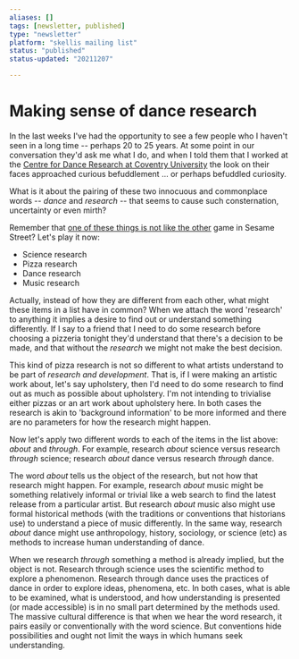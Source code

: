 ```yaml
---
aliases: []
tags: [newsletter, published]
type: "newsletter"
platform: "skellis mailing list"
status: "published"
status-updated: "20211207"

---
```


# Making sense of dance research 

In the last weeks I've had the opportunity to see a few people who I haven't seen in a long time -- perhaps 20 to 25 years. At some point in our conversation they'd ask me what I do, and when I told them that I worked at the [Centre for Dance Research at Coventry University](http://c-dare.co.uk) the look on their faces approached curious befuddlement ... or perhaps befuddled curiosity. 

What is it about the pairing of these two innocuous and commonplace words -- _dance_ and _research_ -- that seems to cause such consternation, uncertainty or even mirth?

Remember that [one of these things is not like the other](https://youtu.be/rsRjQDrDnY8) game in Sesame Street? Let's play it now: 

- Science research  
- Pizza research  
- Dance research  
- Music research  

Actually, instead of how they are different from each other, what might these items in a list have in common? When we attach the word 'research' to anything it implies a desire to find out or understand something differently. If I say to a friend that I need to do some research before choosing a pizzeria tonight they'd understand that there's a decision to be made, and that without the _research_ we might not make the best decision. 

This kind of pizza research is not so different to what artists understand to be part of _research and development_. That is, if I were making an artistic work about, let's say upholstery, then I'd need to do some research to find out as much as possible about upholstery. I'm not intending to trivialise either pizzas or an art work about upholstery here. In both cases the research is akin to 'background information' to be more informed and there are no parameters for how the research might happen.

Now let's apply two different words to each of the items in the list above: _about_ and _through_. For example, research _about_ science versus research _through_ science; research _about_ dance versus research _through_ dance. 

The word _about_ tells us the object of the research, but not how that research might happen. For example, research _about_ music might be something relatively informal or trivial like a web search to find the latest release from a particular artist. But research _about_ music also might use formal historical methods (with the traditions or conventions that historians use) to understand a piece of music differently. In the same way, research _about_ dance might use anthropology, history, sociology, or science (etc) as methods to increase human understanding of dance. 

When we research _through_ something a method is already implied, but the object is not. Research through science uses the scientific method to explore a phenomenon. Research through dance uses the practices of dance in order to explore ideas, phenomena, etc. In both cases, what is able to be examined, what is understood, and how understanding is presented (or made accessible) is in no small part determined by the methods used. The massive cultural difference is that when we hear the word research, it pairs easily or conventionally with the word science. But conventions hide possibilities and ought not limit the ways in which humans seek understanding. 